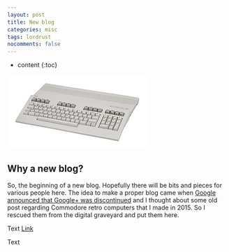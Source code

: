 ```yaml
---
layout: post
title: New blog
categories: misc
tags: lordrust
nocomments: false
---
```

* content
{:toc}

![](/images/320px-Commodore-128.jpg)
## Why a new blog?

So, the beginning of a new blog. Hopefully there will be bits and pieces for various people here. The idea to make a proper blog came when [Google announced that Google+ was discontinued](https://XXXXXXX) and I thought about some old post regarding Commodore retro computers that I made in 2015. So I rescued them from the digital graveyard and put them here.

Text [Link](http://www.zimmers.net/) 



Text
